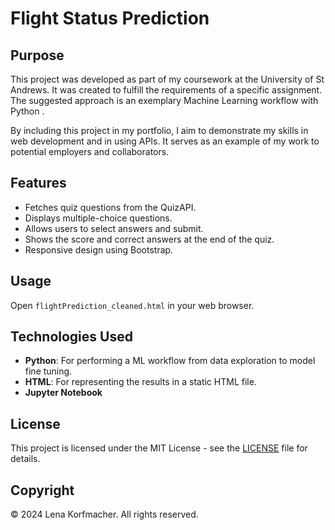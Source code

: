 # Flight Status Prediction



## Purpose

This project was developed as part of my coursework at the University of St Andrews. It was created to fulfill the requirements of a specific assignment. 
The suggested approach is an exemplary Machine Learning workflow with Python .

By including this project in my portfolio, I aim to demonstrate my skills in web development and in using APIs. It serves as an example of my work to potential employers and collaborators.


## Features

- Fetches quiz questions from the QuizAPI.
- Displays multiple-choice questions.
- Allows users to select answers and submit.
- Shows the score and correct answers at the end of the quiz.
- Responsive design using Bootstrap.

## Usage

Open `flightPrediction_cleaned.html` in your web browser.

## Technologies Used

- **Python**: For performing a ML workflow from data exploration to model fine tuning.
- **HTML**: For representing the results in a static HTML file.
- **Jupyter Notebook**

## License

This project is licensed under the MIT License - see the [LICENSE](LICENSE) file for details.

## Copyright

© 2024 Lena Korfmacher. All rights reserved.
